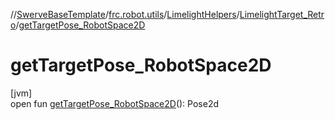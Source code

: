 //[SwerveBaseTemplate](../../../../index.md)/[frc.robot.utils](../../index.md)/[LimelightHelpers](../index.md)/[LimelightTarget_Retro](index.md)/[getTargetPose_RobotSpace2D](get-target-pose_-robot-space2-d.md)

# getTargetPose_RobotSpace2D

[jvm]\
open fun [getTargetPose_RobotSpace2D](get-target-pose_-robot-space2-d.md)(): Pose2d
